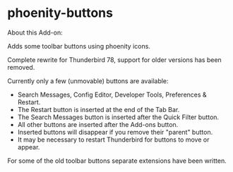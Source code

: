 # phoenity-buttons
About this Add-on:

Adds some toolbar buttons using phoenity icons.

Complete rewrite for Thunderbird 78, support for older versions has been removed.

Currently only a few (unmovable) buttons are available:
- Search Messages, Config Editor, Developer Tools, Preferences & Restart.
- The Restart button is inserted at the end of the Tab Bar.
- The Search Messages button is inserted after the Quick Filter button.
- All other buttons are inserted after the Add-ons button.
- Inserted buttons will disappear if you remove their "parent" button.
- It may be necessary to restart Thunderbird for buttons to move or appear.

For some of the old toolbar buttons separate extensions have been written.
